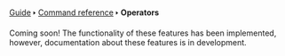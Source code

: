 [Guide](/index.md) 🢒 [Command reference](/reference/index.md) 🢒 **Operators**

Coming soon! The functionality of these features has been implemented, however, documentation about these features is in development.